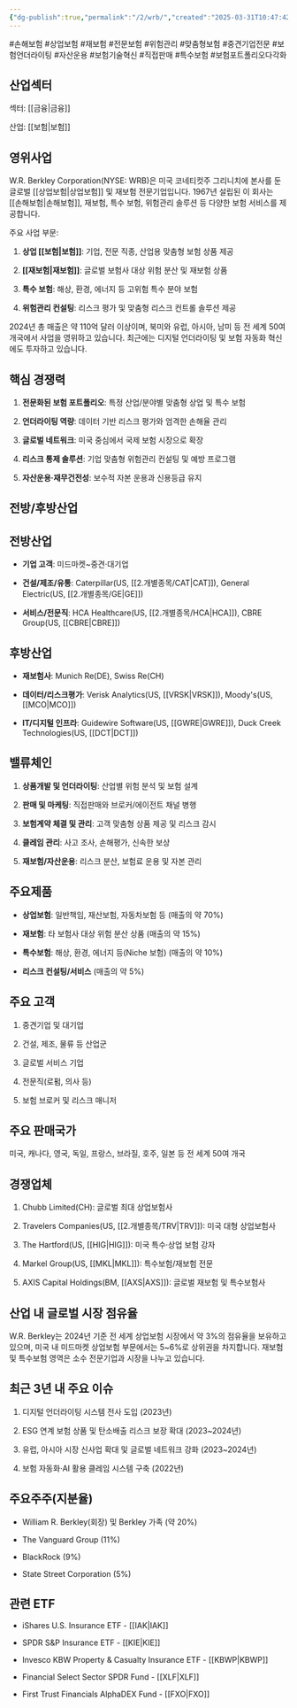 ```yaml
---
{"dg-publish":true,"permalink":"/2/wrb/","created":"2025-03-31T10:47:42.669+09:00","updated":"2025-06-03T20:06:02.171+09:00"}
---
```


#손해보험 #상업보험 #재보험 #전문보험 #위험관리 #맞춤형보험 #중견기업전문 #보험언더라이팅 #자산운용 #보험기술혁신 #직접판매 #특수보험 #보험포트폴리오다각화

## 산업섹터

섹터: [[금융\|금융]]

산업: [[보험\|보험]]

## 영위사업

W.R. Berkley Corporation(NYSE: WRB)은 미국 코네티컷주 그리니치에 본사를 둔 글로벌 [[상업보험\|상업보험]] 및 재보험 전문기업입니다. 1967년 설립된 이 회사는 [[손해보험\|손해보험]], 재보험, 특수 보험, 위험관리 솔루션 등 다양한 보험 서비스를 제공합니다.

주요 사업 부문:

1. **상업 [[보험\|보험]]**: 기업, 전문 직종, 산업용 맞춤형 보험 상품 제공
    
2. **[[재보험\|재보험]]**: 글로벌 보험사 대상 위험 분산 및 재보험 상품
    
3. **특수 보험**: 해상, 환경, 에너지 등 고위험 특수 분야 보험
    
4. **위험관리 컨설팅**: 리스크 평가 및 맞춤형 리스크 컨트롤 솔루션 제공
    

2024년 총 매출은 약 110억 달러 이상이며, 북미와 유럽, 아시아, 남미 등 전 세계 50여 개국에서 사업을 영위하고 있습니다. 최근에는 디지털 언더라이팅 및 보험 자동화 혁신에도 투자하고 있습니다.

## 핵심 경쟁력

1. **전문화된 보험 포트폴리오**: 특정 산업/분야별 맞춤형 상업 및 특수 보험
    
2. **언더라이팅 역량**: 데이터 기반 리스크 평가와 엄격한 손해율 관리
    
3. **글로벌 네트워크**: 미국 중심에서 국제 보험 시장으로 확장
    
4. **리스크 통제 솔루션**: 기업 맞춤형 위험관리 컨설팅 및 예방 프로그램
    
5. **자산운용·재무건전성**: 보수적 자본 운용과 신용등급 유지
    

## 전방/후방산업

## 전방산업

- **기업 고객**: 미드마켓~중견·대기업
    
- **건설/제조/유통**: Caterpillar(US, [[2.개별종목/CAT\|CAT]]), General Electric(US, [[2.개별종목/GE\|GE]])
    
- **서비스/전문직**: HCA Healthcare(US, [[2.개별종목/HCA\|HCA]]), CBRE Group(US, [[CBRE\|CBRE]])
    

## 후방산업

- **재보험사**: Munich Re(DE), Swiss Re(CH)
    
- **데이터/리스크평가**: Verisk Analytics(US, [[VRSK\|VRSK]]), Moody's(US, [[MCO\|MCO]])
    
- **IT/디지털 인프라**: Guidewire Software(US, [[GWRE\|GWRE]]), Duck Creek Technologies(US, [[DCT\|DCT]])
    

## 밸류체인

1. **상품개발 및 언더라이팅**: 산업별 위험 분석 및 보험 설계
    
2. **판매 및 마케팅**: 직접판매와 브로커/에이전트 채널 병행
    
3. **보험계약 체결 및 관리**: 고객 맞춤형 상품 제공 및 리스크 감시
    
4. **클레임 관리**: 사고 조사, 손해평가, 신속한 보상
    
5. **재보험/자산운용**: 리스크 분산, 보험료 운용 및 자본 관리
    

## 주요제품

- **상업보험**: 일반책임, 재산보험, 자동차보험 등 (매출의 약 70%)
    
- **재보험**: 타 보험사 대상 위험 분산 상품 (매출의 약 15%)
    
- **특수보험**: 해상, 환경, 에너지 등(Niche 보험) (매출의 약 10%)
    
- **리스크 컨설팅/서비스** (매출의 약 5%)
    

## 주요 고객

1. 중견기업 및 대기업
    
2. 건설, 제조, 물류 등 산업군
    
3. 글로벌 서비스 기업
    
4. 전문직(로펌, 의사 등)
    
5. 보험 브로커 및 리스크 매니저
    

## 주요 판매국가

미국, 캐나다, 영국, 독일, 프랑스, 브라질, 호주, 일본 등 전 세계 50여 개국

## 경쟁업체

1. Chubb Limited(CH): 글로벌 최대 상업보험사
    
2. Travelers Companies(US, [[2.개별종목/TRV\|TRV]]): 미국 대형 상업보험사
    
3. The Hartford(US, [[HIG\|HIG]]): 미국 특수·상업 보험 강자
    
4. Markel Group(US, [[MKL\|MKL]]): 특수보험/재보험 전문
    
5. AXIS Capital Holdings(BM, [[AXS\|AXS]]): 글로벌 재보험 및 특수보험사
    

## 산업 내 글로벌 시장 점유율

W.R. Berkley는 2024년 기준 전 세계 상업보험 시장에서 약 3%의 점유율을 보유하고 있으며, 미국 내 미드마켓 상업보험 부문에서는 5~6%로 상위권을 차지합니다. 재보험 및 특수보험 영역은 소수 전문기업과 시장을 나누고 있습니다.

## 최근 3년 내 주요 이슈

1. 디지털 언더라이팅 시스템 전사 도입 (2023년)
    
2. ESG 연계 보험 상품 및 탄소배출 리스크 보장 확대 (2023~2024년)
    
3. 유럽, 아시아 시장 신사업 확대 및 글로벌 네트워크 강화 (2023~2024년)
    
4. 보험 자동화·AI 활용 클레임 시스템 구축 (2022년)
    

## 주요주주(지분율)

- William R. Berkley(회장) 및 Berkley 가족 (약 20%)
    
- The Vanguard Group (11%)
    
- BlackRock (9%)
    
- State Street Corporation (5%)
    

## 관련 ETF

- iShares U.S. Insurance ETF - [[IAK\|IAK]]
    
- SPDR S&P Insurance ETF - [[KIE\|KIE]]
    
- Invesco KBW Property & Casualty Insurance ETF - [[KBWP\|KBWP]]
    
- Financial Select Sector SPDR Fund - [[XLF\|XLF]]
    
- First Trust Financials AlphaDEX Fund - [[FXO\|FXO]]